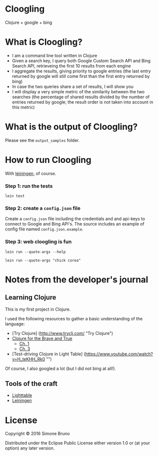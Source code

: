 # Cloogling

Clojure + google + bing

# What is Cloogling?

- I am a command line tool written in Clojure
- Given a search key, I query both Google Custom Search API and Bing Search API, retrieveing the first 10 results from each engine
- I aggregate the results, giving priority to google entries (the last entry returned by google will still come first than the first entry returned by bing)
- In case the two queries share a set of results, I will show you
- I will display a very simple metric of the similarity between the two searches (the percentage of shared results divided by the number of entries returned by google; the result order is not taken into account in this metric)

# What is the output of Cloogling?

Please see the `output_samples` folder.


# How to run Cloogling

With [leiningen](http://leiningen.org/ "Leiningen"), of course.

### Step 1: run the tests

`lein test`

### Step 2: create a `config.json` file

Create a `config.json` file including the credentials and and api-keys to connect to Google and Bing API's. The source includes an example of config file named `config.json.example`.

### Step 3: web cloogling is fun

`lein run --quote-args --help`

`lein run --quote-args "chick corea"`

# Notes from the developer's journal

## Learning Clojure

This is my first project in Clojure.

I used the following resources to gather a basic understanding of the language:

- [Try Clojure] (http://www.tryclj.com/ "Try Clojure")
- [Clojure for the Brave and True](http://www.braveclojure.com/ "Clojure for the Brave and True")
  - [Ch. 1](http://www.braveclojure.com/getting-started/ "Ch. 1")
  - [Ch. 3](http://www.braveclojure.com/do-things/       "Ch. 2")
- [Test-driving Clojure in Light Table] (https://www.youtube.com/watch?v=H_teKHH_Rk0 "")

Of course, I also googled a lot (but I did not bing at all!).


## Tools of the craft

- [Lighttable](http://lighttable.com/ "Lighttable")
- [Leiningen](http://leiningen.org/ "Leiningen")

# License

Copyright © 2016 Simone Bruno

Distributed under the Eclipse Public License either version 1.0 or (at
your option) any later version.


